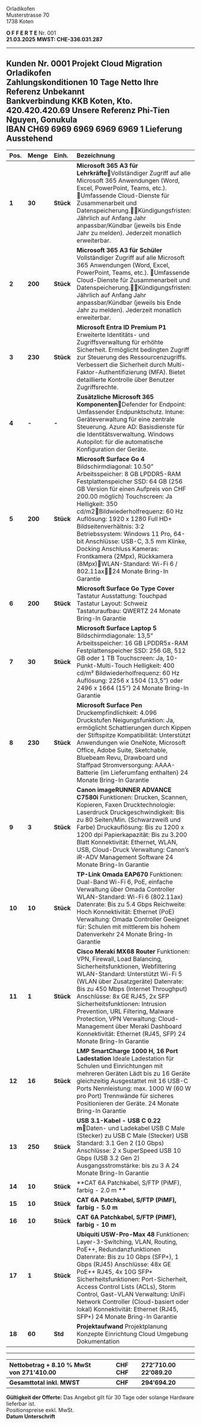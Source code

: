 

Orladikofen  
Musterstrasse 70  
1738 Koten

**O F F E R T E**		Nr.		001  
**21.03.2025**			**MWST:	CHE-336.031.287**

---

Kunden Nr.		0001				Projekt		Cloud Migration Orladikofen  
Zahlungskonditionen	10 Tage Netto			Ihre Referenz	Unbekannt  
Bankverbindung		KKB Koten, Kto. 420.420.420.69	Unsere Referenz	Phi-Tien Nguyen, Gonukula  
IBAN			CH69 6969 6969 6969 6969 1		Lieferung		Ausstehend  
---

| Pos. | Menge | Einh. | Bezeichnung | Einzelpreis | Gesamtpreis |
| :---- | :---- | :---- | :---- | :---- | :---- |
| **1** | **30** | **Stück** | **Microsoft 365 A3 für Lehrkräfte**Vollständiger Zugriff auf alle Microsoft 365 Anwendungen (Word, Excel, PowerPoint, Teams, etc.). Umfassende Cloud-Dienste für Zusammenarbeit und Datenspeicherung.Kündigungsfristen: Jährlich auf Anfang Jahr anpassbar/Kündbar (jeweils bis Ende Jahr zu melden). Jederzeit monatlich erweiterbar. | **80.00** | **2’400.00** |
| **2** | **200** | **Stück** | **Microsoft 365 A3 für Schüler** Vollständiger Zugriff auf alle Microsoft 365 Anwendungen (Word, Excel, PowerPoint, Teams, etc.). Umfassende Cloud-Dienste für Zusammenarbeit und Datenspeicherung.Kündigungsfristen: Jährlich auf Anfang Jahr anpassbar/Kündbar (jeweils bis Ende Jahr zu melden). Jederzeit monatlich erweiterbar. | **30.00** | **6’000.00** |
| **3** | **230** | **Stück** | **Microsoft Entra ID Premium P1** Erweiterte Identitäts- und Zugriffsverwaltung für erhöhte Sicherheit. Ermöglicht bedingten Zugriff zur Steuerung des Ressourcenzugriffs. Verbessert die Sicherheit durch Multi-Faktor-Authentifizierung (MFA). Bietet detaillierte Kontrolle über Benutzer Zugriffsrechte. | **72.00** | **16’560.00** |
| **4** | **\-** | **\-** | **Zusätzliche Microsoft 365 Komponenten**Defender for Endpoint: Umfassender Endpunktschutz. Intune: Geräteverwaltung für eine zentrale Steuerung. Azure AD: Basisdienste für die Identitätsverwaltung. Windows Autopilot: für die automatische Konfiguration der Geräte. | **0.00** | **0.00** |
| **5** | **200** | **Stück** | **Microsoft Surface Go 4**  Bildschirmdiagonal: 10.50” Arbeitsspeicher: 8 GB LPDDR5-RAM Festplattenspeicher SSD: 64 GB (256 GB Version für einen Aufpreis von CHF 200.00 möglich) Touchscreen: Ja Helligkeit: 350 cd/m2Bildwiederholfrequenz: 60 Hz Auflösung: 1920 x 1280 Full HD+ Bildseitenverhältnis: 3:2 Betriebssystem: Windows 11 Pro, 64-bit Anschlüsse: USB-C, 3.5 mm Klinke, Docking Anschluss Kameras: Frontkamera (2Mpx), Rückkamera (8Mpx)WLAN-Standard: Wi-Fi 6 / 802.11ax24 Monate Bring-In Garantie | **599.00** | **119’800.00** |
| **6** | **200** | **Stück** | **Microsoft Surface Go Type Cover** Tastatur Ausstattung: Touchpad Tastatur Layout: Schweiz Tastaturaufbau: QWERTZ 24 Monate Bring-In Garantie | **100.00**  | **20’000.00** |
| **7** | **30** | **Stück** | **Microsoft Surface Laptop 5** Bildschirmdiagonale: 13,5”  Arbeitsspeicher: 16 GB LPDDR5x-RAM Festplattenspeicher SSD: 256 GB, 512 GB oder 1 TB Touchscreen: Ja, 10-Punkt-Multi-Touch Helligkeit: 400 cd/m² Bildwiederholfrequenz: 60 Hz Auflösung: 2256 x 1504 (13,5”) oder 2496 x 1664 (15”)  24 Monate Bring-In Garantie | **1’100.00** | **33’000.00** |
| **8** | **230** | **Stück** | **Microsoft Surface Pen** Druckempfindlichkeit: 4.096 Druckstufen Neigungsfunktion: Ja, ermöglicht Schattierungen durch Kippen der Stiftspitze Kompatibilität: Unterstützt Anwendungen wie OneNote, Microsoft Office, Adobe Suite, Sketchable, Bluebeam Revu, Drawboard und Staffpad Stromversorgung: AAAA-Batterie (im Lieferumfang enthalten) 24 Monate Bring-In Garantie | **100.00** | **23’000.00** |
| **9** | **3** | **Stück** | **Canon imageRUNNER ADVANCE C7580i** Funktionen: Drucken, Scannen, Kopieren, Faxen Drucktechnologie: Laserdruck Druckgeschwindigkeit: Bis zu 80 Seiten/Min. (Schwarzweiß und Farbe) Druckauflösung: Bis zu 1200 x 1200 dpi Papierkapazität: Bis zu 3.200 Blatt Konnektivität: Ethernet, WLAN, USB, Cloud-Druck Verwaltung: Canon’s iR-ADV Management Software 24 Monate Bring-In Garantie | **10’000.00** | **30’000.00** |
| **10** | **10** | **Stück** | **TP-Link Omada EAP670** Funktionen: Dual-Band Wi-Fi 6, PoE, einfache Verwaltung über Omada Controller WLAN-Standard: Wi-Fi 6 (802.11ax) Datenrate: Bis zu 5.4 Gbps Reichweite: Hoch Konnektivität: Ethernet (PoE) Verwaltung: Omada Controller Geeignet für: Schulen mit mittlerem bis hohem Datenverkehr 24 Monate Bring-In Garantie | **150.00** | **1’500.00** |
| **11** | **1** | **Stück** | **Cisco Meraki MX68 Router** Funktionen: VPN, Firewall, Load Balancing, Sicherheitsfunktionen, Webfiltering WLAN-Standard: Unterstützt Wi-Fi 5 (WLAN über Zusatzgeräte) Datenrate: Bis zu 450 Mbps (Internet Throughput) Anschlüsse: 8x GE RJ45, 2x SFP Sicherheitsfunktionen: Intrusion Prevention, URL Filtering, Malware Protection, VPN Verwaltung: Cloud-Management über Meraki Dashboard Konnektivität: Ethernet (RJ45, SFP) 24 Monate Bring-In Garantie | **600.00** | **600.00** |
| **12** | **16** | **Stück** | **LMP SmartCharge 1000 H, 16 Port Ladestation** Ideale Ladestation für Schulen und Einrichtungen mit mehreren Geräten Lädt bis zu 16 Geräte gleichzeitig Ausgestattet mit 16 USB-C Ports Nennleistung: max. 1000 W (60 W pro Port) Trennwände für sicheres Positionieren der Geräte. 24 Monate Bring-In Garantie | **400.00** | **6’400.00** |
| **13** | **250** | **Stück** | **USB 3.1-Kabel \- USB C 0.22 m**Daten- und Ladekabel USB C Male (Stecker) zu USB C Male (Stecker) USB Standard: 3.1 Gen 2 (10 Gbps) Anschlüsse: 2 x SuperSpeed USB 10 Gbps (USB 3.2 Gen 2\)  Ausgangsstromstärke: bis zu 3 A 24 Monate Bring-In Garantie | **17.00** | **4’250.00** |
| **14** | **10** | **Stück** | **CAT 6A Patchkabel, S/FTP (PiMF), farbig \- 2.0 m **  | **5.00** | **50.00** |
| **15** | **10** | **Stück** | **CAT 6A Patchkabel, S/FTP (PiMF), farbig \- 5.0 m**  | **10.00** | **100.00** |
| **16** | **10** | **Stück** | **CAT 6A Patchkabel, S/FTP (PiMF), farbig \- 10 m**  | **15.00** | **150.00** |
| **17** | **1** | **Stück** | **Ubiquiti USW-Pro-Max 48** Funktionen: Layer-3-Switching, VLAN, Routing, PoE++, Redundanzfunktionen Datenrate: Bis zu 10 Gbps (SFP+), 1 Gbps (RJ45) Anschlüsse: 48x GE PoE++ RJ45, 4x 10G SFP+ Sicherheitsfunktionen: Port-Sicherheit, Access Control Lists (ACLs), Storm Control, Gast-VLAN Verwaltung: UniFi Network Controller (Cloud-basiert oder lokal) Konnektivität: Ethernet (RJ45, SFP+) 24 Monate Bring-In Garantie | **1’300.00** | **1’300.00** |
| **18** | **60** | **Std** | **Projektaufwand** Projektplanung Konzepte Einrichtung Cloud Umgebung Dokumentation | **100.00** | **6’000.00** |

---

| Nettobetrag \+ 8.10 % MwSt von 271’410.00 |  |  |  | CHF CHF | 272’710.00 22’089.20 |
| :---- | ----- | ----- | ----- | :---- | :---- |
| **Gesamttotal inkl. MWST** |  |  |  | **CHF** | **294’694.20** |

**Gültigkeit der Offerte:** Das Angebot gilt für 30 Tage oder solange Hardware lieferbar ist.  
Positionspreise exkl. MwSt.  
**Datum							Unterschrift**